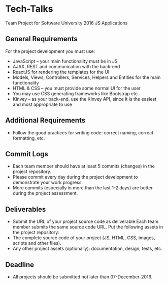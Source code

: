 # Tech-Talks
Team Project for Software University 2016 JS Applications

## General Requirements

For the project development you must use:
*   JavaScript – your main functionality must be in JS
*   AJAX, REST and communication with the back-end
*   ReactJS for rendering the templates for the UI
*   Models, Views, Controllers, Services, Helpers and Entities for the main functionality
*   HTML & CSS – you must provide some normal UI for the user
*   You may use CSS generating frameworks like Bootstrap etc.
*   Kinvey – as your back-end, use the Kinvey API, since it is the easiest and most appropriate to use


## Additional Requirements
* Follow the good practices for writing code: correct naming, correct formatting, etc.

## Commit Logs
*   Each team member should have at least 5 commits (changes) in the project repository.
*   Please commit every day during the project development to demonstrate your work progress.
*   More commits (especially in more than the last 1-2 days) are better during the project assessment.


## Deliverables
*   Submit the URL of your project source code as deliverable
Each team member submits the same source code URL. Put the following assets in the project repository:
*   The complete source code of your project (JS, HTML, CSS, images, scripts and other files).
*   Any other project assets (optionally): documentation, design, tests, etc.

## Deadline
*   All projects should be submitted not later than 07-December-2016.